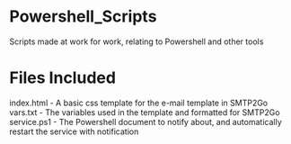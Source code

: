 # Powershell_Scripts
Scripts made at work for work, relating to Powershell and other tools

# Files Included
index.html - A basic css template for the e-mail template in SMTP2Go  
vars.txt - The variables used in the template and formatted for SMTP2Go  
service.ps1 - The Powershell document to notify about, and automatically restart the service with notification
